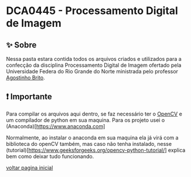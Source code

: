 # DCA0445 - Processamento Digital de Imagem

## :sparkles: Sobre 

Nessa pasta estara contida todos os arquivos criados e utilizados para a confecção da disciplina Processamento Digital de Imagem ofertado pela Universidade Federa do Rio Grande do Norte ministrada pelo professor [Agostinho Brito](https://agostinhobritojr.github.io).

## :exclamation: Importante

Para compilar os arquivos aqui dentro, se faz necessário ter o [OpenCV](https://opencv.org/releases/) e um compilador de python em sua maquina. Para os projeto usei o (Anaconda)[https://www.anaconda.com]

Normalmente, ao instalar o anaconda em sua maquina ela já virá com a biblioteca do openCV também, mas caso não tenha instalado, nesse (tutorial)[https://www.geeksforgeeks.org/opencv-python-tutorial/] explica bem como deixar tudo funcionando.

[voltar pagina inicial](../README.md)
